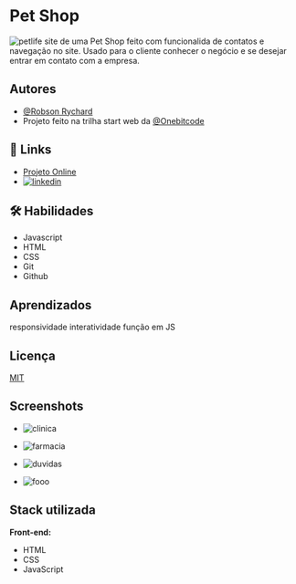 
# Pet Shop
![petlife](https://github.com/robindev-full/PetLife/assets/153201552/b6a5d99f-0736-4205-afae-f2d24a88a168)
site de uma Pet Shop feito com funcionalida de contatos e navegação no site. Usado para o cliente conhecer o negócio e se desejar entrar em contato com a empresa.



## Autores

- [@Robson Rychard](https://www.github.com/robindev-full)
- Projeto feito na trilha start web da [@Onebitcode](https://github.com/OneBitCodeBlog)


## 🔗 Links
- [Projeto Online](https://robindev-full.github.io/PetLife/)
- [![linkedin](https://img.shields.io/badge/linkedin-0A66C2?style=for-the-badge&logo=linkedin&logoColor=white)](https://www.linkedin.com/in/robindev-full)



## 🛠 Habilidades
- Javascript
-  HTML
-  CSS
-  Git
- Github


## Aprendizados

responsividade 
interatividade 
função em JS


## Licença

[MIT](https://choosealicense.com/licenses/mit/)


## Screenshots

- ![clinica](https://github.com/robindev-full/PetLife/assets/153201552/83836463-a5eb-457a-a125-1b4fd3cac4b0)

- ![farmacia](https://github.com/robindev-full/PetLife/assets/153201552/07b02463-25b5-4a6f-b3ae-c7bbac298b44)

- ![duvidas](https://github.com/robindev-full/PetLife/assets/153201552/cb4639eb-4a4f-4047-a5d7-51586e4de51c)

- ![fooo](https://github.com/robindev-full/PetLife/assets/153201552/e65f1add-61fe-45b6-8c95-e73f3b65b091)





## Stack utilizada

**Front-end:** 
- HTML
- CSS
- JavaScript



